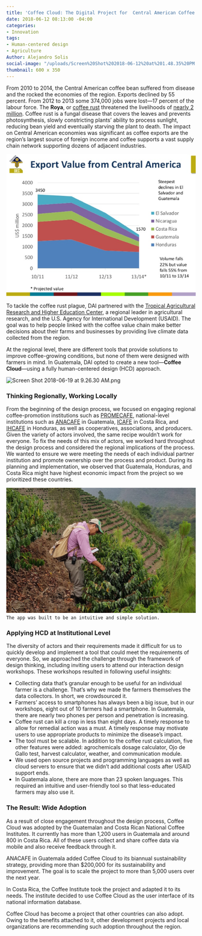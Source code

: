 ```yaml
---
title: 'Coffee Cloud: The Digital Project for  Central American Coffee Growers'
date: 2018-06-12 08:13:00 -04:00
categories:
- Innovation
tags:
- Human-centered design
- Agriculture
Author: Alejandro Solis
social-image: "/uploads/Screen%20Shot%202018-06-12%20at%201.48.35%20PM.png"
thumbnail: 600 x 350
---
```


From 2010 to 2014, the Central American coffee bean suffered from disease and the rocked the economies of the region. Exports declined by 55 percent. From 2012 to 2013 some 374,000 jobs were lost—17 percent of the labour force. The **Roya**, or [coffee rust](http://www.bbc.com/future/story/20171106-the-disease-that-could-change-how-we-drink-coffee) threatened the livelihoods of [nearly 2 million](https://www.oxfam.org/sites/www.oxfam.org/files/file_attachments/ib-coffee-rust-employment-collapse-central-america-140814-en.pdf). Coffee rust is a fungal disease that covers the leaves and prevents photosynthesis, slowly constricting plants’ ability to process sunlight, reducing bean yield and eventually starving the plant to death. The impact on Central American economies was significant as coffee exports are the region’s largest source of foreign income and coffee supports a vast supply chain network supporting dozens of adjacent industries.

<!--more-->

![chart-export.png](/uploads/chart-export.png)

To tackle the coffee rust plague, DAI partnered with the [Tropical Agricultural Research and Higher Education Center](https://www.catie.ac.cr/en/), a regional leader in agricultural research, and the U.S. Agency for International Development (USAID). The goal was to help people linked with the coffee value chain make better decisions about their farms and businesses by providing live climate data collected from the region.

At the regional level, there are different tools that provide solutions to improve coffee-growing conditions, but none of them were designed with farmers in mind. In Guatemala, DAI opted to create a new tool—**Coffee Cloud**—using a fully human-centered design (HCD) approach.

![Screen Shot 2018-06-19 at 9.26.30 AM.png](/uploads/Screen%20Shot%202018-06-19%20at%209.26.30%20AM.png)

### Thinking Regionally, Working Locally

From the beginning of the design process, we focused on engaging regional coffee-promotion institutions such as [PROMECAFE](http://promecafe.net/), national-level institutions such as [ANACAFE](http://www.anacafe.org) in Guatemala, [ICAFE](http://www.icafe.cr) in Costa Rica, and [IHCAFE](http://www.ihcafe.hn/) in Honduras, as well as cooperatives, associations, and producers. Given the variety of actors involved, the same recipe wouldn’t work for everyone. To fix the needs of this mix of actors, we worked hard throughout the design process and considered the regional implications of the process. We wanted to ensure we were meeting the needs of each individual partner institution and promote ownership over the process and product. During its planning and implementation, we observed that Guatemala, Honduras, and Costa Rica might have highest economic impact from the project so we prioritized these countries.

![5b2023af0e6f1a4882993938.png](/uploads/5b2023af0e6f1a4882993938.png)
`The app was built to be an intuitive and simple solution.`

### Applying HCD at Institutional Level

The diversity of actors and their requirements made it difficult for us to quickly develop and implement a tool that could meet the requirements of everyone. So, we approached the challenge through the framework of design thinking, including inviting users to attend our interaction design workshops. These workshops resulted in following useful insights:

* Collecting data that’s granular enough to be useful for an individual farmer is a challenge. That’s why we made the farmers themselves the data collectors. In short, we crowdsourced it.
* Farmers’ access to smartphones has always been a big issue, but in our workshops, eight out of 10 farmers had a smartphone. In Guatemala, there are nearly two phones per person and penetration is increasing.
* Coffee rust can kill a crop in less than eight days. A timely response to allow for remedial action was a must. A timely response may motivate users to use appropriate products to minimize the disease’s impact.
* The tool must be scalable. In addition to the coffee rust calculation, five other features were added: agrochemicals dosage calculator, Ojo de Gallo test, harvest calculator, weather, and communication module.
* We used open source projects and programming languages as well as cloud servers to ensure that we didn’t add additional costs after USAID support ends.
* In Guatemala alone, there are more than 23 spoken languages. This required an intuitive and user-friendly tool so that less-educated farmers may also use it.

### The Result: Wide Adoption

As a result of close engagement throughout the design process, Coffee Cloud was adopted by the Guatemalan and Costa Rican National Coffee Institutes. It currently has more than 1,200 users in Guatemala and around 800 in Costa Rica. All of these users collect and share coffee data via mobile and also receive feedback through it.

ANACAFE in Guatemala added Coffee Cloud to its biannual sustainability strategy, providing more than $200,000 for its sustainability and improvement. The goal is to scale the project to more than 5,000 users over the next year.

In Costa Rica, the Coffee Institute took the project and adapted it to its needs. The institute decided to use Coffee Cloud as the user interface of its national information database.

Coffee Cloud has become a project that other countries can also adopt. Owing to the benefits attached to it, other development projects and local organizations are recommending such adoption throughout the region.